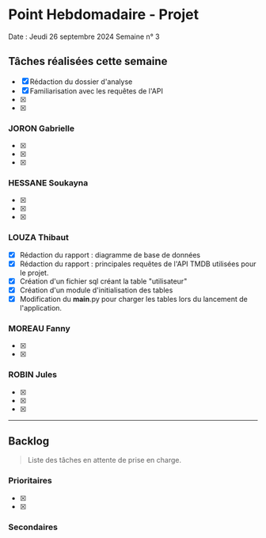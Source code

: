 # Point Hebdomadaire - Projet

Date : Jeudi 26 septembre 2024
Semaine n° 3

## Tâches réalisées cette semaine
- [x] Rédaction du dossier d'analyse
- [x] Familiarisation avec les requêtes de l'API
- [x] 
- [x] 

### JORON Gabrielle

- [x] 
- [x] 
- [x] 


### HESSANE Soukayna
- [x] 
- [x] 
- [x] 

### LOUZA Thibaut

- [x] Rédaction du rapport : diagramme de base de données
- [x] Rédaction du rapport : principales requêtes de l'API TMDB utilisées pour le projet.
- [x] Création d'un fichier sql créant la table "utilisateur"
- [x] Création d'un module d'initialisation des tables
- [x] Modification du __main__.py pour charger les tables lors du lancement de l'application.

### MOREAU Fanny

- [x]
- [x] 


### ROBIN Jules

- [x] 
- [x] 
- [x] 

---

## Backlog

> Liste des tâches en attente de prise en charge.

### Prioritaires

- [x] 
- [x] 

### Secondaires
